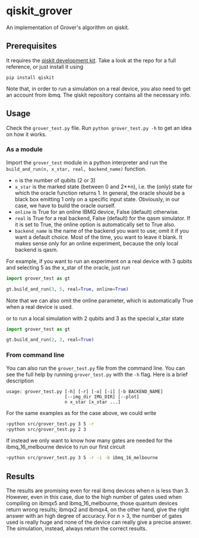 # qiskit_grover
An implementation of Grover's algorithm on qiskit.

## Prerequisites ##
It requires the [qiskit development kit](https://github.com/Qiskit/qiskit-terra). Take a look at the repo for a full reference, or just install it using

```
pip install qiskit
```

Note that, in order to run a simulation on a real device, you also need to get an account from ibmq. The qiskit repository contains all the necessary info.

## Usage ##
Check the `grover_test.py` file. Run `python grover_test.py -h` to get an idea on how it works.

### As a module ###
Import the `grover_test` module in a python interpreter and run the `build_and_run(n, x_star, real, backend_name)` function. 
  * `n` is the number of qubits (2 or 3)
  * `x_star` is the marked state (between 0 and 2**n), i.e. the (only) state for which the oracle function returns 1. In general, the oracle should be a black box emitting 1 only on a specific input state. Obviously, in our case, we have to build the oracle ourself.
  * `online` is True for an online IBMQ device, False (default) otherwise.
  * `real` is True for a real backend, False (default) for the qasm simulator. If it is set to True, the online option is automatically set to True also.
  * `backend_name` is the name of the backend you want to use; omit it if you want a default choice. Most of the time, you want to leave it blank. It makes sense only for an online experiment, because the only local backend is qasm.
  
For example, if you want to run an experiment on a real device with 3 qubits and selecting 5 as the x_star of the oracle, just run

``` python
import grover_test as gt

gt.build_and_run(3, 5, real=True, online=True)
```
Note that we can also omit the online parameter, which is automatically True when a real device is used.
  
or to run a local simulation with 2 qubits and 3 as the special x_star state 

``` python
import grover_test as gt

gt.build_and_run(2, 3, real=True)
```

### From command line ###
You can also run the `grover_test.py` file from the command line. You can see the full help by running `grover_test.py` with the `-h` flag.
Here is a brief description
```
usage: grover_test.py [-h] [-r] [-o] [-i] [-b BACKEND_NAME]
                      [--img_dir IMG_DIR] [--plot]
                      n x_star [x_star ...]
```

For the same examples as for the case above, we could write
``` bash
>python src/grover_test.py 3 5 -r
>python src/grover_test.py 2 3
```

If instead we only want to know how many gates are needed for the ibmq_16_melbourne device to run our first circuit

``` bash
>python src/grover_test.py 3 5 -r -i -b ibmq_16_melbourne
```

## Results ##
The results are promising even for real ibmq devices when n is less than 3. However, even in this case, due to the high number of gates used when compiling on ibmqx5 and ibmq_16_melbourne, those quantum devices return wrong results; ibmqx2 and ibmqx4, on the other hand, give the right answer with an high degree of accuracy.
For n > 3, the number of gates used is really huge and none of the device can really give a precise answer. The simulation, instead, always return the correct results.
